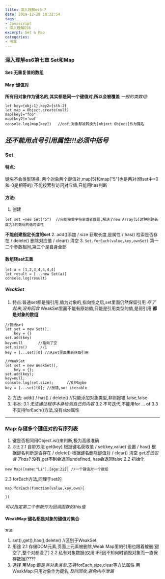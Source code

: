 ```yaml
---
title: 深入理解es6-7
date: 2019-12-28 10:32:54
tags: 
- Javascript
- 深入理解ES6
excerpt: Set & Map
categories: 
- 书本
---
```

### 深入理解es6第七章 Set和Map
#### Set:无重复值的数组
#### Map:键值对
**所有用对象作为键名的,其实都是同一个键值对,所以会被覆盖**
*一般的类数组:*
```
let key={obj:1},key2={sth:2}
let map = Object.create(null)
map[key]="foo"
map[key2]='oof'
console.log(map[key])   //oof,对象都被转换为[object Object]作为键名
```
*还不能用点号引用属性!!!必须中括号*
---
### Set
#### 特点: 
键名不会类型转换, 两个对象两个键值对,map[5]和map["5"]也是两对(但set中+0和-0是相等的)
不能按索引访问对应值,只能用has判断
#### 方法:
1. 创建
```
let set =new Set("5")  //只能接受字符串或者数组,解决了new Array(5)这种创建长度为5的数组的低可读性
```
**不能创建指定长度的set**
2. add()添加 / size 获取长度,是属性 / has() 检索是否存在 / delete() 删除对应值 / clear() 清空
3. `Set.forEach(value,key,ownSet)` 第一二个参数相同,第三个是自身全部
#### 数组转set去重
```
let a = [1,2,3,4,4,4,4]
let result = [...new Set(a)]
console.log(result)
```
##### WeakSet
1. 特点:普通set都是强引用,值为对象的,指向空之后,set里面仍然保留引用 *存了起来,没有回收*
        WeakSet里面不能有原始值,只能是引用类型的值,是弱引用
**都是对象的数组**
```
//普通set
let set = new Set(),
    key = {}
set.add(key)
key=null       //指向了空
set.size()      //1
key = [...set][0] //从set里面重新获取引用
```

```
//WeakSet
let set = new WeakSet(),
    key = {};
set.add(key);
key=null;
console.log(set.size);      //0?Maybe
key = [...set][0]; //报错,not iterable
```
2. 方法:
add() / has() / delete() //只能添加对象类型,非则报错,false,false
3. 书本:
  3.1 *无法通过程序本身检测自己的内容*
  3.2 不可迭代,不能用for ... of
  3.3 不支持forEach()方法,没有size属性

---
### Map:存储多个键值对的有序列表
1. 键是否相同用Object.is()来判断,极为高级准确
2. `方法`
  2.1 自带方法
   get(key) 根据键名获取值 / set(key,value) 设置 / has() 根据键名判断是否存在 / delete() 根据键名删除键值对 / clear() 清空
  *get方法包含了has?* 没有,get不到会返回undefined, has会返回false
  2.2 初始化
  ```
  new Map([name:"Li"],[age:22]) //一个键值对一个数组
  ```

  2.3 forEach方法,同理于set的
  ```
  map.forEach(function(value,key,own){

  })
  ```
  *可以指定第二个参数作为回调函数的this值*
  #### WeakMap:键名都是对象的键值对集合
  `方法`
  1. set(),get(),has(),delete()  //区别于WeakSet
  2. 用途
    2.1 存储DOM元素,页面上元素被删除,Weak Map里的引用也跟着被删(键空了,整个对都没了)
    2.2 私有对象数据(仅用IIFE因不知何时销毁对象而一直保存数据)????
  3. 选择
  用Map:键是*非对象类型*,支持forEach,size,clear等方法属性
  用WeakMap:只用对象作为键名,*及时回收,避免内存泄漏*



